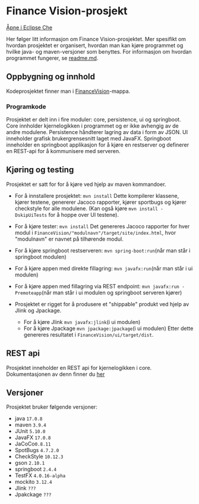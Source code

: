 # Finance Vision-prosjekt
[Åpne i Eclipse Che](https://che.stud.ntnu.no/#https://gitlab.stud.idi.ntnu.no/it1901/groups-2023/gr2312/gr2312?new)

Her følger litt informasjon om Finance Vision-prosjektet. Mer spesifikt om hvordan prosjektet er organisert, hvordan man kan kjøre programmet og hvilke java- og maven-versjoner som benyttes. For informasjon om hvordan programmet fungerer, se [readme.md](FinanceVision/readme.md).

## Oppbygning og innhold
Kodeprosjektet finner man i [FinanceVision](FinanceVision)-mappa.

### Programkode
Prosjektet er delt inn i fire moduler: core, persistence, ui og springboot. Core innholder kjernelogikken i programmet og er ikke avhengig av de andre modulene. Persistence håndterer lagring av data i form av JSON. UI inneholder grafisk brukergrensesnitt laget med JavaFX. Springboot inneholder en springboot applikasjon for å kjøre en restserver og definerer en REST-api for å kommunisere med serveren.

## Kjøring og testing
Prosjektet er satt for for å kjøre ved hjelp av maven kommandoer.

- For å innstallere prosjektet: `mvn install`
Dette kompilerer klassene, kjører testene, genererer Jacoco rapporter, kjører sportbugs og kjører checkstyle for alle modulene. (Kan også kjøre `mvn install -DskipUiTests` for å hoppe over UI testene).


- For å kjøre tester: `mvn install`
Det genereres Jacoco rapporter for hver modul i `FinanceVision/"modulnavn"/target/site/index.html`, hvor "modulnavn" er navnet på tilhørende modul.

- For å kjøre springboot restserveren: `mvn spring-boot:run`(når man står i springboot modulen)


- For å kjøre appen med direkte fillagring: `mvn javafx:run`(når man står i ui modulen)


- For å kjøre appen med fillagring via REST endpoint: `mvn javafx:run -Premoteapp`(når man står i ui modulen og springboot serveren kjører)

- Prosjektet er rigget for å produsere et "shippable" produkt ved hjelp av Jlink og Jpackage.
  - For å kjøre Jlink `mvn javafx:jlink`(i ui modulen)
  - For å kjøre Jpackage `mvn jpackage:jpackage`(i ui modulen)
Etter dette genereres resultatet i `FinanceVision/ui/target/dist`.


## REST api
Prosjektet inneholder en REST api for kjernelogikken i core. Dokumentasjonen av denn finner du [her](FinanceVision/springboot/readme.md)





## Versjoner
Prosjektet bruker følgende versjoner:
- java `17.0.8`
- maven `3.9.4`
- JUnit `5.10.0`
- JavaFX `17.0.8`
- JaCoCo`0.8.11`
- SpotBugs `4.7.2.0`
- CheckStyle `10.12.3`
- gson `2.10.1`
- springboot `2.4.4`
- TestFX `4.0.16-alpha`
- mockito `3.12.4`
- Jlink `???`
- Jpakckage `???`